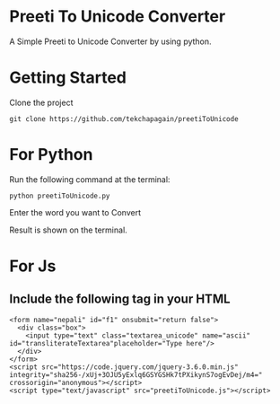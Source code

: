 # Preeti To Unicode Converter
A Simple Preeti to Unicode Converter by using python.

# Getting Started


Clone the project

```
git clone https://github.com/tekchapagain/preetiToUnicode

```
# For Python
Run the following command at the terminal:
```
python preetiToUnicode.py 

```
Enter the word you want to Convert

Result is shown on the terminal.

# For Js

## Include the following tag in your HTML

```
<form name="nepali" id="f1" onsubmit="return false">
  <div class="box">
    <input type="text" class="textarea_unicode" name="ascii" id="transliterateTextarea"placeholder="Type here"/>
  </div>
</form>
<script src="https://code.jquery.com/jquery-3.6.0.min.js" integrity="sha256-/xUj+3OJU5yExlq6GSYGSHk7tPXikynS7ogEvDej/m4=" crossorigin="anonymous"></script>
<script type="text/javascript" src="preetiToUnicode.js"></script>
```
